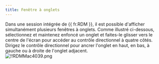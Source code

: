 ```yaml
---
title: Fenêtre à onglets
---
```

Dans une session intégrée de {{ fr.RDM }}, il est possible d'afficher simultanément plusieurs fenêtres à onglets. Comme illustré ci-dessous, sélectionnez et maintenez enfoncé un onglet et faites-le glisser vers le centre de l'écran pour accéder au contrôle directionnel à quatre côtés. Dirigez le contrôle directionnel pour ancrer l'onglet en haut, en bas, à gauche ou à droite de l'onglet adjacent.  
![!!RDMMac4039.png](https://webdevolutions.azureedge.net/docs/fr/rdm/mac/RdmMac4039.png) 

